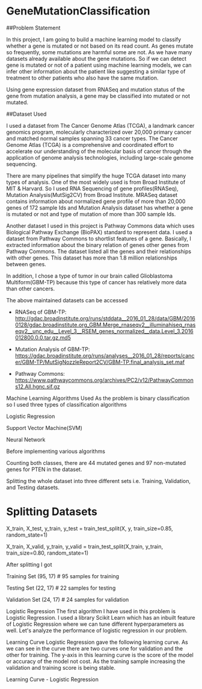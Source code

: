 # GeneMutationClassification


##Problem Statement

In this project, I am going to build a machine learning model to classify whether a gene is mutated or not based on its read count. As genes mutate so frequently, some mutations are harmful some are not. As we have many datasets already available about the gene mutations. So if we can detect gene is mutated or not of a patient using machine learning models, we can infer other information about the patient like suggesting a similar type of treatment to other patients who also have the same mutation. 

Using gene expression dataset from RNASeq and mutation status of the gene from mutation analysis, a gene may be classified into mutated or not mutated.


##Dataset Used

I used a dataset from The Cancer Genome Atlas (TCGA), a landmark cancer genomics program, molecularly characterized over 20,000 primary cancer and matched normal samples spanning 33 cancer types. The Cancer Genome Atlas (TCGA) is a comprehensive and coordinated effort to accelerate our understanding of the molecular basis of cancer through the application of genome analysis technologies, including large-scale genome sequencing. 

There are many pipelines that simplify the huge TCGA dataset into many types of analysis. One of the most widely used is from Broad Institute of MIT & Harvard. So I used RNA Sequencing of gene profiles(RNASeq), Mutation Analysis(MutSig2CV) from Broad Institute. MRASeq dataset contains information about normalized gene profile of more than 20,000 genes of 172 sample Ids and Mutation Analysis dataset has whether a gene is mutated or not and type of mutation of more than 300 sample Ids. 

Another dataset I used in this project is Pathway Commons data which uses Biological Pathway Exchange (BioPAX) standard to represent data. I used a dataset from Pathway Commons to shortlist features of a gene. Basically, I extracted information about the binary relation of genes other genes from Pathway Commons. The dataset listed all the genes and their relationships with other genes. This dataset has more than 1.8 million relationships between genes. 

In addition, I chose a type of tumor in our brain called Glioblastoma Multiform(GBM-TP) because this type of cancer has relatively more data than other cancers.

The above maintained datasets can be accessed

- RNASeq of GBM-TP: http://gdac.broadinstitute.org/runs/stddata__2016_01_28/data/GBM/20160128/gdac.broadinstitute.org_GBM.Merge_rnaseqv2__illuminahiseq_rnaseqv2__unc_edu__Level_3__RSEM_genes_normalized__data.Level_3.2016012800.0.0.tar.gz.md5

- Mutation Analysis of GBM-TP: https://gdac.broadinstitute.org/runs/analyses__2016_01_28/reports/cancer/GBM-TP/MutSigNozzleReport2CV/GBM-TP.final_analysis_set.maf

- Pathway Commons: https://www.pathwaycommons.org/archives/PC2/v12/PathwayCommons12.All.hgnc.sif.gz


Machine Learning Algorithms Used
As the problem is binary classification so I used three types of classification algorithms

Logistic Regression

Support Vector Machine(SVM)

Neural Network

Before implementing various algorithms

Counting both classes, there are 44 mutated genes and 97 non-mutated genes for PTEN in the dataset.

Splitting the whole dataset into three different sets i.e. Training, Validation, and Testing datasets. 

# Splitting Datasets

X_train, X_test, y_train, y_test = train_test_split(X, y, train_size=0.85, random_state=1)

X_train, X_valid, y_train, y_valid = train_test_split(X_train, y_train, train_size=0.80, random_state=1)

After splitting I got 

Training Set     (95, 17) # 95 samples for training

Testing Set      (22, 17) # 22 samples for testing

Validation Set   (24, 17) # 24 samples for validation

Logistic Regression
The first algorithm I have used in this problem is Logistic Regression. I used a library Scikit Learn which has an inbuilt feature of Logistic Regression where we can tune different hyperparameters as well. Let's analyze the performance of logistic regression in our problem.

Learning Curve
Logistic Regression gave the following learning curve. As we can see in the curve there are two curves one for validation and the other for training. The y-axis in this learning curve is the score of the model or accuracy of the model not cost. As the training sample increasing the validation and training score is being stable.


Learning Curve - Logistic Regression

